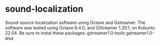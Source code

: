 # sound-localization
Sound-source localization software using Octave and Gstreamer.
The software was tested using Octave 6.4.0, and GStreamer 1.20.1,  on Kubuntu 22.04.
Be sure to instal these packages:
gstreamer1.0-tools
gstreamer1.0-alsa
